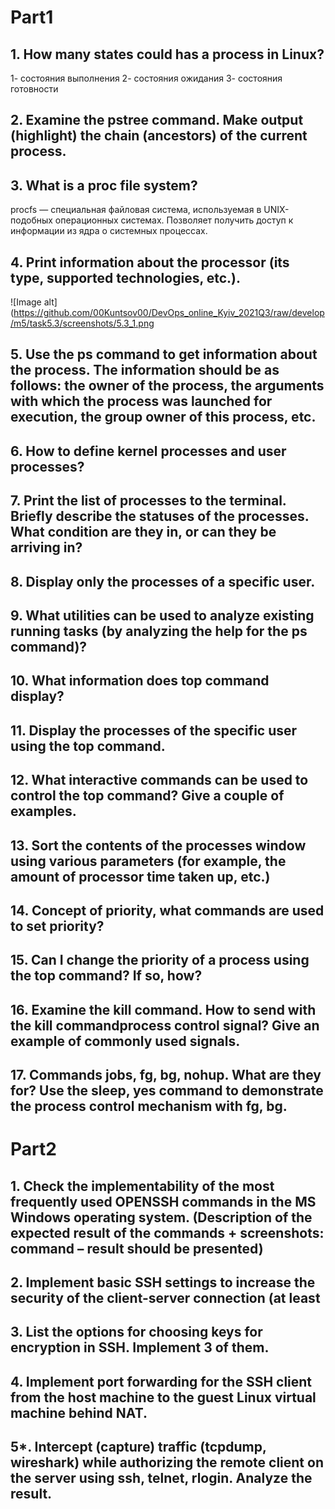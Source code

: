 # Part1
## 1. How many states could has a process in Linux?
1- состояния выполнения
2- состояния ожидания
3- состояния готовности

## 2. Examine the pstree command. Make output (highlight) the chain (ancestors) of the current process.


## 3. What is a proc file system?
procfs — специальная файловая система, используемая в UNIX-подобных операционных системах. Позволяет получить доступ к информации из ядра о системных процессах.

## 4. Print information about the processor (its type, supported technologies, etc.).
![Image alt](https://github.com/00Kuntsov00/DevOps_online_Kyiv_2021Q3/raw/develop/m5/task5.3/screenshots/5.3_1.png

## 5. Use the ps command to get information about the process. The information should be as follows: the owner of the process, the arguments with which the process was launched for execution, the group owner of this process, etc. 


## 6. How to define kernel processes and user processes?


## 7. Print the list of processes to the terminal. Briefly describe the statuses of the processes. What condition are they in, or can they be arriving in?


## 8. Display only the processes of a specific user. 


## 9. What utilities can be used to analyze existing running tasks (by analyzing the help for the ps command)?


## 10. What information does top command display?


## 11. Display the processes of the specific user using the top command.


## 12. What interactive commands can be used to control the top command? Give a couple of examples.


## 13. Sort the contents of the processes window using various parameters (for example, the amount of processor time taken up, etc.)


## 14. Concept of priority, what commands are used to set priority?


## 15. Can I change the priority of a process using the top command? If so, how?


## 16. Examine the kill command. How to send with the kill commandprocess control signal? Give an example of commonly used signals.


## 17. Commands jobs, fg, bg, nohup. What are they for? Use the sleep, yes command to demonstrate the process control mechanism with fg, bg.


# Part2
## 1. Check the implementability of the most frequently used OPENSSH commands in the MS Windows operating system. (Description of the expected result of the commands + screenshots: command – result should be presented)


## 2. Implement basic SSH settings to increase the security of the client-server connection (at least 


## 3. List the options for choosing keys for encryption in SSH. Implement 3 of them.


## 4. Implement port forwarding for the SSH client from the host machine to the guest Linux virtual machine behind NAT.


## 5*. Intercept (capture) traffic (tcpdump, wireshark) while authorizing the remote client on the server using ssh, telnet, rlogin. Analyze the result. 
